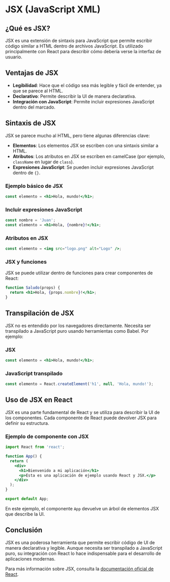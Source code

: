 # JSX (JavaScript XML)

## ¿Qué es JSX?

JSX es una extensión de sintaxis para JavaScript que permite escribir código similar a HTML dentro de archivos JavaScript. Es utilizado principalmente con React para describir cómo debería verse la interfaz de usuario.

## Ventajas de JSX

- **Legibilidad**: Hace que el código sea más legible y fácil de entender, ya que se parece al HTML.
- **Declarativo**: Permite describir la UI de manera declarativa.
- **Integración con JavaScript**: Permite incluir expresiones JavaScript dentro del marcado.

## Sintaxis de JSX

JSX se parece mucho al HTML, pero tiene algunas diferencias clave:

- **Elementos**: Los elementos JSX se escriben con una sintaxis similar a HTML.
- **Atributos**: Los atributos en JSX se escriben en camelCase (por ejemplo, `className` en lugar de `class`).
- **Expresiones JavaScript**: Se pueden incluir expresiones JavaScript dentro de `{}`.

### Ejemplo básico de JSX

```jsx
const elemento = <h1>Hola, mundo!</h1>;
```

### Incluir expresiones JavaScript

```jsx
const nombre = 'Juan';
const elemento = <h1>Hola, {nombre}!</h1>;
```

### Atributos en JSX

```jsx
const elemento = <img src="logo.png" alt="Logo" />;
```

### JSX y funciones

JSX se puede utilizar dentro de funciones para crear componentes de React:

```jsx
function Saludo(props) {
  return <h1>Hola, {props.nombre}!</h1>;
}
```

## Transpilación de JSX

JSX no es entendido por los navegadores directamente. Necesita ser transpilado a JavaScript puro usando herramientas como Babel. Por ejemplo:

### JSX

```jsx
const elemento = <h1>Hola, mundo!</h1>;
```

### JavaScript transpilado

```javascript
const elemento = React.createElement('h1', null, 'Hola, mundo!');
```

## Uso de JSX en React

JSX es una parte fundamental de React y se utiliza para describir la UI de los componentes. Cada componente de React puede devolver JSX para definir su estructura.

### Ejemplo de componente con JSX

```jsx
import React from 'react';

function App() {
  return (
    <div>
      <h1>Bienvenido a mi aplicación</h1>
      <p>Esta es una aplicación de ejemplo usando React y JSX.</p>
    </div>
  );
}

export default App;
```

En este ejemplo, el componente `App` devuelve un árbol de elementos JSX que describe la UI.

## Conclusión

JSX es una poderosa herramienta que permite escribir código de UI de manera declarativa y legible. Aunque necesita ser transpilado a JavaScript puro, su integración con React lo hace indispensable para el desarrollo de aplicaciones modernas.

Para más información sobre JSX, consulta la [documentación oficial de React](https://reactjs.org/docs/introducing-jsx.html).
